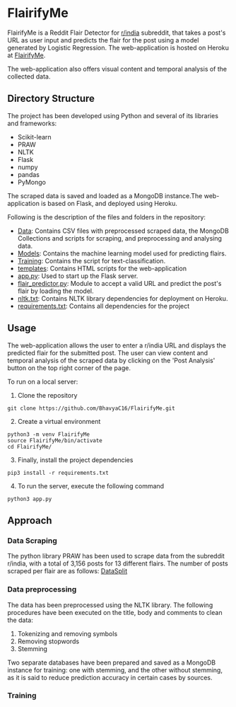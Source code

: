 # FlairifyMe
FlairifyMe is a Reddit Flair Detector for [r/india](https://www.reddit.com/r/india/) subreddit, that takes a post's URL as user input and predicts the flair for the post using a model generated by Logistic Regression. The web-application is hosted on Heroku at [FlairifyMe](https://flairify-me.herokuapp.com/).

The web-application also offers visual content and temporal analysis of the collected data.

## Directory Structure
The project has been developed using Python and several of its libraries and frameworks:
- Scikit-learn
- PRAW
- NLTK
- Flask
- numpy
- pandas
- PyMongo

The scraped data is saved and loaded as a MongoDB instance.The web-application is based on Flask, and deployed using Heroku.

Following is the description of the files and folders in the repository:

- [Data](https://github.com/BhavyaC16/FlairifyMe/tree/master/Data): Contains CSV files with preprocessed scraped data, the MongoDB Collections and scripts for scraping, and preprocessing and analysing data.
- [Models](https://github.com/BhavyaC16/FlairifyMe/tree/master/Models): Contains the machine learning model used for predicting flairs.
- [Training](https://github.com/BhavyaC16/FlairifyMe/tree/master/Training): Contains the script for text-classification.
- [templates](https://github.com/BhavyaC16/FlairifyMe/tree/master/templates): Contains HTML scripts for the web-application
- [app.py](https://github.com/BhavyaC16/FlairifyMe/blob/master/app.py): Used to start up the Flask server.
- [flair_predictor.py](https://github.com/BhavyaC16/FlairifyMe/blob/master/flair_predictor.py): Module to accept a valid URL and predict the post's flair by loading the model.
- [nltk.txt](https://github.com/BhavyaC16/FlairifyMe/blob/master/nltk.txt): Contains NLTK library dependencies for deployment on Heroku.
- [requirements.txt](https://github.com/BhavyaC16/FlairifyMe/blob/master/requirements.txt): Contains all dependencies for the project

## Usage
The web-application allows the user to enter a r/india URL and displays the predicted flair for the submitted post. The user can view content and temporal analysis of the scraped data by clicking on the 'Post Analysis' button on the top right corner of the page.

To run on a local server:
1. Clone the repository
```
git clone https://github.com/BhavyaC16/FlairifyMe.git
```
2. Create a virtual environment
```
python3 -m venv FlairifyMe
source FlairifyMe/bin/activate
cd FlairifyMe/
```
3. Finally, install the project dependencies
```
pip3 install -r requirements.txt
```
4. To run the server, execute the following command
```
python3 app.py
```

## Approach 
### Data Scraping
The python library PRAW has been used to scrape data from the subreddit r/india, with a total of 3,156 posts for 13 different flairs. The number of posts scraped per flair are as follows:
[DataSplit](https://github.com/BhavyaC16/FlairifyMe/blob/master/Data/Scripts/DataSplit.png)

### Data preprocessing
The data has been preprocessed using the NLTK library. The following procedures have been executed on the title, body and comments to clean the data:
1. Tokenizing and removing symbols
2. Removing stopwords
3. Stemming

Two separate databases have been prepared and saved as a MongoDB instance for training: one with stemming, and the other without stemming, as it is said to reduce prediction accuracy in certain cases by sources.

### Training 






